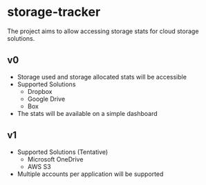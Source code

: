 # storage-tracker

The project aims to allow accessing storage stats for cloud storage solutions.

## v0
- Storage used and storage allocated stats will be accessible
- Supported Solutions
  - Dropbox
  - Google Drive
  - Box
- The stats will be available on a simple dashboard

## v1
- Supported Solutions (Tentative)
  - Microsoft OneDrive
  - AWS S3
- Multiple accounts per application will be supported
